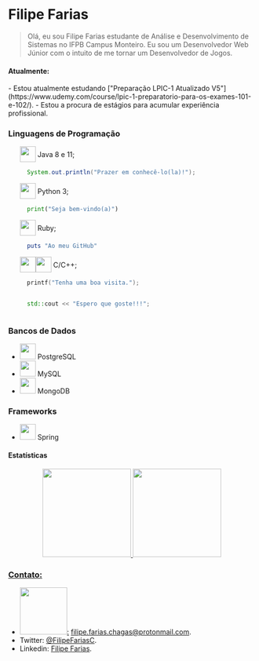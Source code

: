 # Filipe Farias

<blockquote>
  <p>
    Olá, eu sou Filipe Farias estudante de Análise e Desenvolvimento de Sistemas no IFPB Campus Monteiro.
    Eu sou um Desenvolvedor Web Júnior com o intuito de me tornar um Desenvolvedor de Jogos.
  </p>
</blockquote>

<h4>Atualmente:</h4>
- Estou atualmente estudando ["Preparação LPIC-1 Atualizado V5"](https://www.udemy.com/course/lpic-1-preparatorio-para-os-exames-101-e-102/).
- Estou a procura de estágios para acumular experiência profissional.

<h3>Linguagens de Programação</h3>
<ul>
  <li style="display: flex; flex-direction: column;">
    <div class="wrap" style="display:flex;align-items: center">
      <img style="height: 32px;" src="https://cdn.jsdelivr.net/gh/devicons/devicon/icons/java/java-plain-wordmark.svg" />
      &nbsp;Java 8 e 11;
    </div>

```java
  System.out.println("Prazer em conhecê-lo(la)!");
```
  </li>
  <li style="display: flex; flex-direction: column;">
    <div class="wrap" style="display:flex;align-items: center">
      <img style="height: 32px;" src="https://cdn.jsdelivr.net/gh/devicons/devicon/icons/python/python-original-wordmark.svg" />
      &nbsp;Python 3;
    </div>
    
```python
  print("Seja bem-vindo(a)")
```
  </li>
  <li style="display: flex; flex-direction: column;">
    <div class="wrap" style="display:flex;align-items: center">
      <img style="height: 32px;" src="https://cdn.jsdelivr.net/gh/devicons/devicon/icons/ruby/ruby-plain-wordmark.svg" />&nbsp;Ruby;
    </div>

```Ruby
  puts "Ao meu GitHub"
```
  </li>
  </li>
  <li style="display: flex; flex-direction: column;">
    <div class="wrap" style="display:flex;align-items: center">
      <img style="height: 32px;" src="https://cdn.jsdelivr.net/gh/devicons/devicon/icons/c/c-original.svg" />
      <img style="height: 32px;" src="https://cdn.jsdelivr.net/gh/devicons/devicon/icons/cplusplus/cplusplus-original.svg" />
      &nbsp;C/C++;
    </div>

```c
  printf("Tenha uma boa visita.");
```
```cpp
  std::cout << "Espero que goste!!!";
```
  </li>
</ul>

### Bancos de Dados

- <img style="height: 32px;" src="https://cdn.jsdelivr.net/gh/devicons/devicon/icons/postgresql/postgresql-original-wordmark.svg" />&nbsp;PostgreSQL
- <img style="height: 32px;" src="https://cdn.jsdelivr.net/gh/devicons/devicon/icons/mysql/mysql-original-wordmark.svg" />&nbsp;MySQL
- <img style="height: 32px;" src="https://cdn.jsdelivr.net/gh/devicons/devicon/icons/mongodb/mongodb-original-wordmark.svg" />&nbsp;MongoDB

### Frameworks

- <img style="height:32px;" src="https://cdn.jsdelivr.net/gh/devicons/devicon/icons/spring/spring-original-wordmark.svg" />&nbsp;Spring

#### Estatísticas

<div align="center" style="width: fit-content; margin: 0 auto">
  <a href="https://github.com/filipefariasc">
  <img height="180em" src="https://github-readme-stats.vercel.app/api?username=filipefariasc&show_icons=true&theme=dracula&include_all_commits=true&count_private=true"/>
  <img height="180em" src="https://github-readme-stats.vercel.app/api/top-langs/?username=filipefariasc&layout=compact&langs_count=7&theme=dracula"/>
</div>

### Contato:

- <a href="mailto:filipe.farias.chagas@protonmail.com"><img style="width: 96px;"  src="https://protonmail.com/images/media/logos/protonmail-logo-purple.svg">:</a>&nbsp;filipe.farias.chagas@protonmail.com.
- Twitter: [@FilipeFariasC](https://twitter.com/filipefariasc).
- Linkedin: [Filipe Farias](https://www.linkedin.com/in/filipe-farias/).
